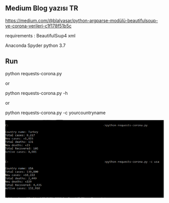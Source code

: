 ## Medium Blog yazısı TR
https://medium.com/@blalyasar/python-argparse-modülü-beautifulsoup-ve-corona-verileri-c1f178f51b5c

requirements : 
BeautifulSıup4
xml

Anaconda Spyder python 3.7
## Run
python requests-corona.py

or

python requests-corona.py -h

or

python requests-corona.py -c yourcountryname


![Screenpins](https://github.com/blalyasar/Covid19_liveTracker/blob/master/argparse-c.png?raw=true)


